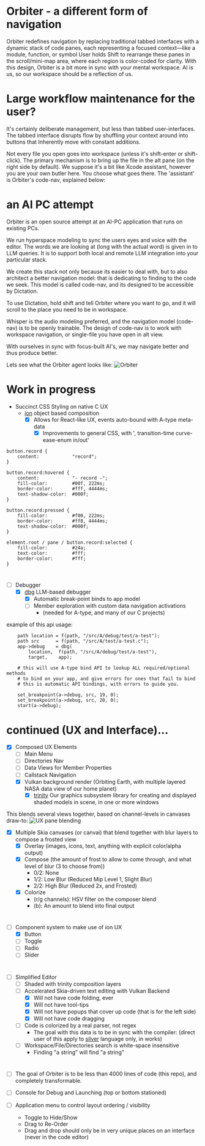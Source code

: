 # Orbiter - a different form of navigation
Orbiter redefines navigation by replacing traditional tabbed interfaces with a dynamic stack of code panes, each representing a focused context—like a module, function, or symbol  User holds Shift to rearrange these panes in the scroll/mini-map area, where each region is color-coded for clarity. With this design, Orbiter is a bit more in sync with your mental workspace.  AI is us, so our workspace should be a reflection of us.

# Large workflow maintenance for the user?
It's certainly deliberate management, but less than tabbed user-interfaces. The tabbed interface disrupts flow by shuffling your context around into buttons that Inherently move with constant additions.

Not every file you open goes into workspace (unless it's shift-enter or shift-click).  The primary mechanism
is to bring up the file in the alt pane (on the right side by default).  We suppose it's a bit like Xcode
assistant, however you are your own butler here.  You choose what goes there.  The 'assistant' is Orbiter's code-nav, explained below:

# an AI PC attempt
Orbiter is an open source attempt at an AI-PC application that runs on existing PCs.

We run hyperspace modeling to sync the users eyes and voice with the editor.
The words we are looking at (long with the actual word) is given in to LLM queries.
It is to support both local and remote LLM integration into your particular stack.

We create this stack not only because its easier to deal with, but to also architect a better navigation model: that is dedicating to finding to the code we seek.  This model is called code-nav, and its designed
to be accessible by Dictation.

To use Dictation, hold shift and tell Orbiter where you want to go, and it will scroll to the place you need to be in workspace.

Whisper is the audio modeling preferred, and the navigation model (code-nav) is to be openly trainable.
The design of code-nav is to work with workspace navigation, or single-file you have open in alt view.

With ourselves in sync with focus-built AI's, we may navigate better and thus produce better.

Lets see what the Orbiter agent looks like:
![Orbiter](orbiter888.png)


# Work in progress
- Succinct CSS Styling on native C UX
    - [ion](https://github.com/ar-visions/ion) object based composition
        - [x] Allows for React-like UX, events auto-bound with A-type meta-data
            - [x] Improvements to general CSS, with ', transition-time curve-ease-enum in/out'
```
button.record {
    content:            "record";
}

button.record:hovered {
    content:            "- record -";
    fill-color:         #00f, 222ms;
    border-color:       #fff, 4444ms;
    text-shadow-color:  #000f;
}

button.record:pressed {
    fill-color:         #f00, 222ms;
    border-color:       #ff8, 4444ms;
    text-shadow-color:  #000f;
}

element.root / pane / button.record:selected {
    fill-color:         #24a;
    text-color:         #fff;
    border-color:       #fff;
}
```
#
- [ ] Debugger
    - [x] [dbg](https://github.com/ar-visions/dbg) LLM-based debugger
        - [x] Automatic break-point binds to app model
        - [ ] Member exploration with custom data navigation activations 
            - (needed for A-type, and many of our C projects)

example of this api usage:
```
    path location = f(path, "/src/A/debug/test/a-test");
    path src      = f(path, "/src/A/test/a-test.c");
    app->debug    = dbg(
        location,  f(path, "/src/A/debug/test/a-test"),
        target,    app);
        
    # this will use A-type bind API to lookup ALL required/optional methods
    # to bind on your app, and give errors for ones that fail to bind
    # this is automatic API bindings, with errors to guide you.

    set_breakpoint(a->debug, src, 19, 0);
    set_breakpoint(a->debug, src, 20, 0);
    start(a->debug);

```

# continued (UX and Interface)...
- [x] Composed UX Elements
    - [ ] Main Menu
    - [ ] Directories Nav
    - [ ] Data Views for Member Properties
    - [ ] Callstack Navigation
    - [x] Vulkan background render (Orbiting Earth, with multiple layered NASA data view of our home planet)
        - [x] [trinity](https://github.com/ar-visions/trinity) Our graphics subsystem library for creating and displayed shaded models in scene, in one or more windows

This blends several views together, based on channel-levels in canvases draw-to:
![UX pane blending](ux-pane.png)

- [x] Multiple Skia canvases (or canvai) that blend together with blur layers to compose a frosted view
    - [x] Overlay (images, icons, text, anything with explicit color/alpha output)
    - [x] Compose (the amount of frost to allow to come through, and what level of blur (3 to choose from))
        - 0/2: None
        - 1/2: Low Blur  (Reduced Mip Level 1, Slight Blur)
        - 2/2: High Blur (Reduced 2x, and Frosted)
    - [x] Colorize
        - (r/g channels): HSV filter on the composer blend
        - (b): An amount to blend into final output
#
- [ ] Component system to make use of ion UX
    - [x] Button
    - [ ] Toggle
    - [ ] Radio
    - [ ] Slider
#
- [ ] Simplified Editor
    - [ ] Shaded with trinity composition layers
    - [ ] Accelerated Skia-driven text editing with Vulkan Backend
        - [x] Will not have code folding, ever
        - [x] Will not have tool-tips
        - [x] Will not have popups that cover up code (that is for the left side)
        - [x] Will not have code dragging
    - [ ] Code is colorized by a real parser, not regex
        - The goal with this data is to be in sync with the compiler: (direct user of this apply to [silver](https://github.com/ar-visions/silver) language only, in works)
    - [ ] Workspace/File/Directories search is white-space insensitive
        - Finding "a   string" will find "a string"
#
- [ ] The goal of Orbiter is to be less than 4000 lines of code (this repo), and completely transformable.

- [ ] Console for Debug and Launching (top or bottom stationed)
- [ ] Application menu to control layout ordering / visibility
    - Toggle to Hide/Show
    - Drag to Re-Order
    * Drag and drop should only be in very unique places on an interface (never in the code editor)